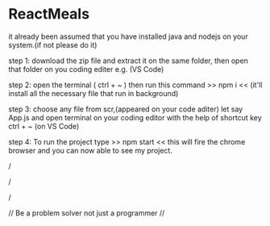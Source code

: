 # ReactMeals

it already been assumed that you have installed java and nodejs on your system.(if not please do it)

step 1: download the zip file and extract it on the same folder, then open that folder on you coding editer e.g. (VS Code)

step 2: open the terminal ( ctrl + ~ ) then run this command >> npm i << (it'll install all the necessary file that run in background)

step 3: choose any file from scr,(appeared on your code aditer) let say App.js and open terminal on your coding editor with the help of shortcut key ctrl + ~ (on VS Code)

step 4: To run the project type >> npm start << this will fire the chrome browser and you can now able to see my project. 

/

/

/

// Be a problem solver not just a programmer //
